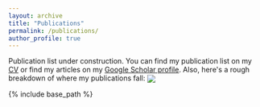 ```yaml
---
layout: archive
title: "Publications"
permalink: /publications/
author_profile: true
---
```

Publication list under construction. You can find my publication list on my [CV](https://lagarcia.us/files/LuisGarcia_CV.pdf) or find my articles on my [Google Scholar profile](https://scholar.google.com/citations?user=F6Gzg9gAAAAJ&hl=en&oi=sra). Also, here's a rough breakdown of where my publications fall:
<img align="center" src="http://www.lagarcia.us/images/research-overview-pubs.PNG">

{% include base_path %}

